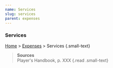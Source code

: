 ```yaml
---
name: Services
slug: services
parent: expenses
---
```

### Services
[Home](dm-operations-center) > [Expenses](expenses) > Services {.small-text}



> **Sources** <br/>
> Player's Handbook, p. XXX
{.read .small-text}
